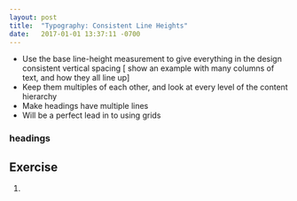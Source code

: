 ```yaml
---
layout: post
title:  "Typography: Consistent Line Heights"
date:   2017-01-01 13:37:11 -0700
---
```

* Use the base line-height measurement to give everything in the design consistent vertical spacing
[ show an example with many columns of text, and how they all line up]
* Keep them multiples of each other, and look at every level of the content hierarchy
* Make headings have multiple lines
* Will be a perfect lead in to using grids


### headings

<!--more-->
## Exercise
1.

